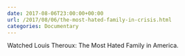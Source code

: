 ```yaml
---
date: 2017-08-06T23:00:00+00:00
url: /2017/08/06/the-most-hated-family-in-crisis.html
categories: Documentary
---
```

Watched Louis Theroux: The Most Hated Family in America.




